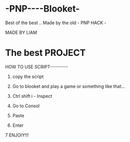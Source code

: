 # -PNP----Blooket-
Best of the best .. Made by the old  - PNP HACK -
 

MADE BY LIAM 




 The best PROJECT
=================================================
HOW TO USE SCRIPT---------

1. copy the script

2. Go to blooket and play a game or something like that...

3. Ctrl shift i - Inspect

4. Go to Consol 

5. Paste

6. Enter

7 ENJOIY!!!
